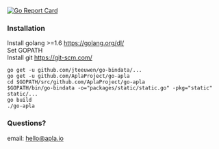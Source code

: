 [![Go Report Card](https://goreportcard.com/badge/github.com/AplaProject/go-apla/)](https://goreportcard.com/report/github.com/AplaProject/go-apla/)

### Installation

Install golang >=1.6 https://golang.org/dl/<br>
Set GOPATH<br>
Install git https://git-scm.com/
```
go get -u github.com/jteeuwen/go-bindata/...
go get -u github.com/AplaProject/go-apla
cd $GOPATH/src/github.com/AplaProject/go-apla
$GOPATH/bin/go-bindata -o="packages/static/static.go" -pkg="static" static/...
go build
./go-apla
```


### Questions?
email: hello@apla.io
